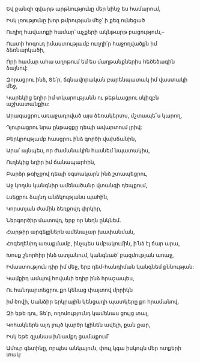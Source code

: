 Եվ քանզի զվարթ արթնությունը մեր նինջ ես համարում,


Իսկ լռությունը խոր թմրության մեջ՝ ի քեզ ունեցած


Ուղիղ հավատքի համար՝ աչքերի ակնթարթ բացություն,–


Ուստի հոգուդ իմաստությամբ ուղղի՛ր հաջողվածքն իմ ձեռնարկածի,


Որի համար ահա աղոթում եմ ես մաղթանքներիս հեծեծագին ձայնով:


Զորացրու ինձ, Տե՛ր, ճգնավորական բարենպատակ իմ վաստակի մեջ,


Կարեկից եղիր իմ տկարությանն ու թեթևացրու սկիզբն աշխատանքիս:


Արագացրու առաջադրված այս ձեռակերտս, մշտապե՜ս կարող,


Դյուրացրու նրա ընթացքը դեպի ավարտում լրիվ:


Բերկրությամբ հասցրու ինձ գործի վախճանին,


Արա՛ այնպես, որ ժամանակին հասնեմ նպատակիս,


Ուղեկից եղիր իմ ճանապարհին,


Բարձր թռիչքով դեպի օգտակարն ինձ շտապեցրու,


Աջ կողմս կանգնիր ամենածանր վտանգի դեպքում,


Լսեցրու ձայնդ անձկությանս պահին,


Կորստյան ժամին ձեռքովդ փրկիր,


Ներգործիր մատովդ, երբ որ նեղն ընկնեմ.


Հարթիր արգելքներն ամենաչար խափանման,


Հոգեղենիդ առաքմամբ, ինչպես Ամբակումին, ի՛նձ էլ ճար արա,


Խոսք շնորհիր ինձ ատյանում, կանգնած՝ բազմության առաջ,


Իմաստություն դիր իմ մեջ, երբ դեմ-հանդիման կանգնեմ քննության:


Կամքիդ ամպով հովանի եղիր ինձ հրաշապես,


Ու հանդարտեցրու քո կենաց փայտով մրրիկն


իմ ծովի, Սանձիր երկրային կենցաղի պատկերը քո հրամանով.


Զի եթե դու, Տե՛ր, ողոմությունդ կամենաս ցույց տալ,


Կոհակներն այդ լույծ կարծր կլինեն ավելի, քան քար,


Իսկ եթե զլանաս խնամքդ ցամաքում՝


Ամուր գետինը, որպես անկայուն, փուլ կգա իսկույն մեր ոտքերի տակ: